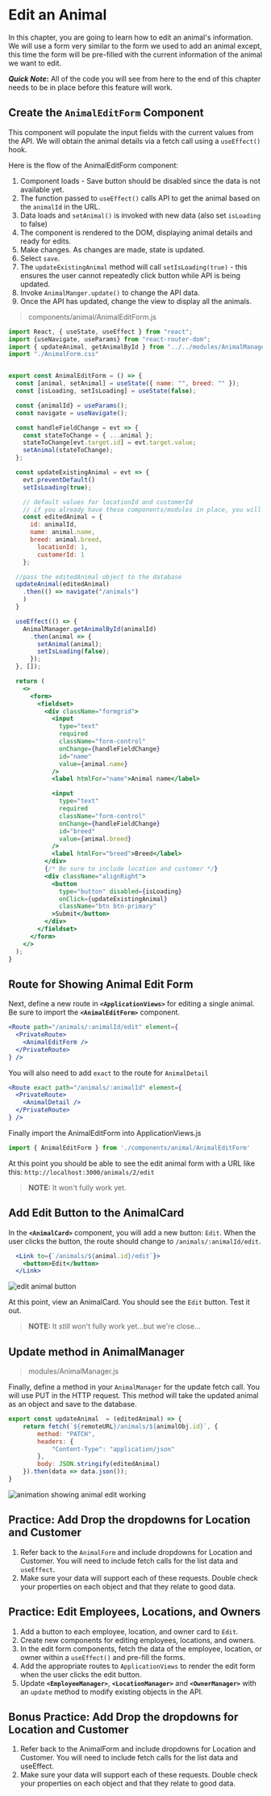 # Edit an Animal

In this chapter, you are going to learn how to edit an animal's information. We will use a form very similar to the form we used to add an animal except, this time the form will be pre-filled with the current information of the animal we want to edit.

**_Quick Note_:** All of the code you will see from here to the end of this chapter needs to be in place before this feature will work.

## Create the `AnimalEditForm` Component

This component will populate the input fields with the current values from the API. We will obtain the animal details via a fetch call using a `useEffect()` hook.

Here is the flow of the AnimalEditForm component:

1. Component loads - Save button should be disabled since the data is not available yet.
1. The function passed to `useEffect()` calls API to get the animal based on the `animalId` in the URL.
1. Data loads and `setAnimal()` is invoked with new data (also set `isLoading` to false)
1. The component is rendered to the DOM, displaying animal details and ready for edits.
1. Make changes. As changes are made, state is updated. 
1. Select `save`.
1. The `updateExistingAnimal` method will call `setIsLoading(true)` - this ensures the user cannot repeatedly click button while API is being updated.
1. Invoke `AnimalManger.update()` to change the API data.
1. Once the API has updated, change the view to display all the animals.

> components/animal/AnimalEditForm.js

```jsx
import React, { useState, useEffect } from "react";
import {useNavigate, useParams} from "react-router-dom";
import { updateAnimal, getAnimalById } from "../../modules/AnimalManager"
import "./AnimalForm.css"


export const AnimalEditForm = () => {
  const [animal, setAnimal] = useState({ name: "", breed: "" });
  const [isLoading, setIsLoading] = useState(false);

  const {animalId} = useParams();
  const navigate = useNavigate();

  const handleFieldChange = evt => {
    const stateToChange = { ...animal };
    stateToChange[evt.target.id] = evt.target.value;
    setAnimal(stateToChange);
  };

  const updateExistingAnimal = evt => {
    evt.preventDefault()
    setIsLoading(true);

    // default values for locationId and customerId
    // if you already have these components/modules in place, you will need to include the correct information
    const editedAnimal = {
      id: animalId,
      name: animal.name,
      breed: animal.breed,
	    locationId: 1,
	    customerId: 1
    };

  //pass the editedAnimal object to the database
  updateAnimal(editedAnimal)
    .then(() => navigate("/animals")
    )
  }

  useEffect(() => {
    AnimalManager.getAnimalById(animalId)
      .then(animal => {
        setAnimal(animal);
        setIsLoading(false);
      });
  }, []);

  return (
    <>
      <form>
        <fieldset>
          <div className="formgrid">
            <input
              type="text"
              required
              className="form-control"
              onChange={handleFieldChange}
              id="name"
              value={animal.name}
            />
            <label htmlFor="name">Animal name</label>

            <input
              type="text"
              required
              className="form-control"
              onChange={handleFieldChange}
              id="breed"
              value={animal.breed}
            />
            <label htmlFor="breed">Breed</label>
          </div>
          {/* Be sure to include location and customer */}
          <div className="alignRight">
            <button
              type="button" disabled={isLoading}
              onClick={updateExistingAnimal}
              className="btn btn-primary"
            >Submit</button>
          </div>
        </fieldset>
      </form>
    </>
  );
}

```

## Route for Showing Animal Edit Form

Next, define a new route in **`<ApplicationViews>`** for editing a single animal. Be sure to import the **`<AnimalEditForm>`** component.

```jsx
<Route path="/animals/:animalId/edit" element={
  <PrivateRoute>
    <AnimalEditForm />
  </PrivateRoute>
} />
```

You will also need to add `exact` to the route for `AnimalDetail`

```jsx
<Route exact path="/animals/:animalId" element={
  <PrivateRoute>
    <AnimalDetail />
  </PrivateRoute>
} />
```

Finally import the AnimalEditForm into ApplicationViews.js

```jsx
import { AnimalEditForm } from './components/animal/AnimalEditForm'
```


At this point you should be able to see the edit animal form with a URL like this: `http://localhost:3000/animals/2/edit`

> **NOTE:** It won't fully work yet.

## Add Edit Button to the AnimalCard

In the **`<AnimalCard>`** component, you will add a new button: `Edit`. When the user clicks the button, the route should change to `/animals/:animalId/edit`.

```jsx
  <Link to={`/animals/${animal.id}/edit`}>
    <button>Edit</button>
  </Link>
```

![edit animal button](./images/animals-with-edit-button.png)

At this point, view an AnimalCard. You should see the `Edit` button. Test it out.

> **NOTE:** It _still_ won't fully work yet...but we're close...

## Update method in AnimalManager

> modules/AnimalManager.js

Finally, define a method in your `AnimalManager` for the update fetch call. You will use PUT in the HTTP request. This method will take the updated animal as an object and save to the database.

```js
export const updateAnimal  = (editedAnimal) => {
	return fetch(`${remoteURL}/animals/${animalObj.id}`, {
		method: "PATCH",
		headers: {
			"Content-Type": "application/json"
		},
		body: JSON.stringify(editedAnimal)
	}).then(data => data.json());
}
```

![animation showing animal edit working](./images/p13zLpAnWm.gif)

## Practice: Add Drop the dropdowns for Location and Customer
1. Refer back to the `AnimalForm` and include dropdowns for Location and 
Customer. You will need to include fetch calls for the list data and `useEffect`.
1. Make sure your data will support each of these requests. Double check your properties on each object and that they relate to good data.

## Practice: Edit Employees, Locations, and Owners

1. Add a button to each employee, location, and owner card to `Edit`.
1. Create new components for editing employees, locations, and owners.
1. In the edit form components, fetch the data of the employee, location, or owner within a `useEffect()` and pre-fill the forms.
1. Add the appropriate routes to `ApplicationViews` to render the edit form when the user clicks the edit button.
1. Update **`<EmployeeManager>`**, **`<LocationManager>`** and **`<OwnerManager>`** with an `update` method to modify existing objects in the API.

## Bonus Practice: Add Drop the dropdowns for Location and Customer
1. Refer back to the AnimalForm and include dropdowns for Location and Customer. You will need to include fetch calls for the list data and useEffect.
1. Make sure your data will support each of these requests. Double check your properties on each object and that they relate to good data.